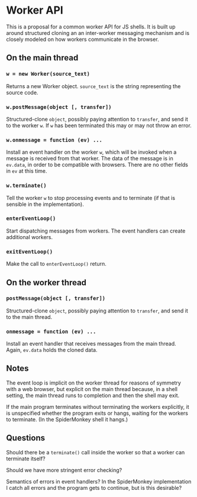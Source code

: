 # Worker API

This is a proposal for a common worker API for JS shells.  It is built up around structured cloning an an inter-worker messaging mechanism and is closely modeled on how workers communicate in the browser.

## On the main thread

### `w = new Worker(source_text)`

Returns a new Worker object.  `source_text` is the string representing the source code.

### `w.postMessage(object [, transfer])`

Structured-clone `object`, possibly paying attention to `transfer`, and send it to the worker `w`.  If `w` has been terminated this may or may not throw an error.

### `w.onmessage = function (ev) ...`

Install an event handler on the worker `w`, which will be invoked when a message is received from that worker.  The data of the message is in `ev.data`, in order to be compatible with browsers.  There are no other fields in `ev` at this time.

### `w.terminate()`

Tell the worker `w` to stop processing events and to terminate (if that is sensible in the implementation).

### `enterEventLoop()`

Start dispatching messages from workers.  The event handlers can create additional workers.

### `exitEventLoop()`

Make the call to `enterEventLoop()` return.


## On the worker thread

### `postMessage(object [, transfer])`

Structured-clone `object`, possibly paying attention to `transfer`, and send it to the main thread.

### `onmessage = function (ev) ...`

Install an event handler that receives messages from the main thread.  Again, `ev.data` holds the cloned data.

## Notes

The event loop is implicit on the worker thread for reasons of symmetry with a web browser, but explicit on the main thread because, in a shell setting, the main thread runs to completion and then the shell may exit.

If the main program terminates without terminating the workers explicitly, it is unspecified whether the program exits or hangs, waiting for the workers to terminate.  (In the SpiderMonkey shell it hangs.)

## Questions

Should there be a `terminate()` call inside the worker so that a worker can terminate itself?

Should we have more stringent error checking?

Semantics of errors in event handlers?  In the SpiderMonkey implementation I catch all errors and the program gets to continue, but is this desirable?
